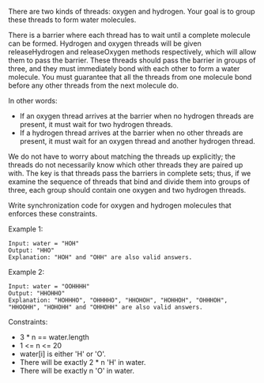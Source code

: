 There are two kinds of threads: oxygen and hydrogen. Your goal is to group these threads to form water molecules.

There is a barrier where each thread has to wait until a complete molecule can be formed. Hydrogen and oxygen threads will be given releaseHydrogen and releaseOxygen methods respectively, which will allow them to pass the barrier. These threads should pass the barrier in groups of three, and they must immediately bond with each other to form a water molecule. You must guarantee that all the threads from one molecule bond before any other threads from the next molecule do.

In other words:

- If an oxygen thread arrives at the barrier when no hydrogen threads are present, it must wait for two hydrogen threads.
- If a hydrogen thread arrives at the barrier when no other threads are present, it must wait for an oxygen thread and another hydrogen thread.

We do not have to worry about matching the threads up explicitly; the threads do not necessarily know which other threads they are paired up with. The key is that threads pass the barriers in complete sets; thus, if we examine the sequence of threads that bind and divide them into groups of three, each group should contain one oxygen and two hydrogen threads.

Write synchronization code for oxygen and hydrogen molecules that enforces these constraints.

 

Example 1:
```
Input: water = "HOH"
Output: "HHO"
Explanation: "HOH" and "OHH" are also valid answers.
```
Example 2:
```
Input: water = "OOHHHH"
Output: "HHOHHO"
Explanation: "HOHHHO", "OHHHHO", "HHOHOH", "HOHHOH", "OHHHOH", "HHOOHH", "HOHOHH" and "OHHOHH" are also valid answers.
```
 

Constraints:

- 3 * n == water.length
- 1 <= n <= 20
- water[i] is either 'H' or 'O'.
- There will be exactly 2 * n 'H' in water.
- There will be exactly n 'O' in water.